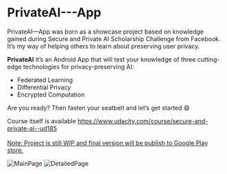 # PrivateAI---App

PrivateAI—App was born as a showcase project based on knowledge gained during Secure and Private AI Scholarship Challenge from Facebook. It’s my way of helping others to learn about preserving user privacy.  

**PrivateAI** it’s an Android App that will test your knowledge of three cutting-edge technologies for privacy-preserving AI: 
- Federated Learning
- Differential Privacy
- Encrypted Computation

Are you ready? Then fasten your seatbelt and let’s get started :smile:

Course itself is available
https://www.udacity.com/course/secure-and-private-ai--ud185</br></br>
<ins>Note: Project is still WIP and final version will be publish to Google Play store.</ins>

![MainPage](https://user-images.githubusercontent.com/7014697/62564889-90e43680-b83a-11e9-8fc9-17e6fdf8f9e9.png)
![DetailedPage](https://user-images.githubusercontent.com/7014697/62564890-90e43680-b83a-11e9-9057-9112068a5112.png)
